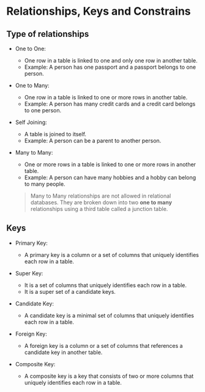 # Relationships, Keys and Constrains

## Type of relationships

*   One to One: 
    *   One row in a table is linked to one and only one row in another table.
    *   Example: A person has one passport and a passport belongs to one person.

*   One to Many:
    *   One row in a table is linked to one or more rows in another table.
    *   Example: A person has many credit cards and a credit card belongs to one person.    

* Self Joining:
    *   A table is joined to itself.
    *   Example: A person can be a parent to another person.

* Many to Many:
    *   One or more rows in a table is linked to one or more rows in another table.
    *   Example: A person can have many hobbies and a hobby can belong to many people.
    >   Many to Many relationships are not allowed in relational databases. 
    >   They are broken down into two __one to many__ relationships using a third table called a junction table.


## Keys

*   Primary Key:
    *   A primary key is a column or a set of columns that uniquely identifies each row in a table.

* Super Key:
    * It is a set of columns that uniquely identifies each row in a table.
    * It is a super set of a candidate keys.

* Candidate Key:
    *   A candidate key is a minimal set of columns that uniquely identifies each row in a table.

* Foreign Key:
    *   A foreign key is a column or a set of columns that references a candidate key in another table.

* Composite Key:
    *   A composite key is a key that consists of two or more columns that uniquely identifies each row in a table.




